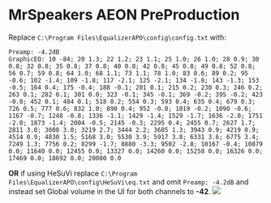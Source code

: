 # MrSpeakers AEON PreProduction
Replace `C:\Program Files\EqualizerAPO\config\config.txt` with:
```
Preamp: -4.2dB
GraphicEQ: 10 -84; 20 1.3; 22 1.2; 23 1.1; 25 1.0; 26 1.0; 28 0.9; 30 0.8; 32 0.8; 35 0.8; 37 0.8; 40 0.8; 42 0.8; 45 0.8; 49 0.8; 52 0.8; 56 0.7; 59 0.8; 64 1.0; 68 1.1; 73 1.1; 78 1.0; 83 0.6; 89 0.2; 95 -0.6; 102 -1.4; 109 -1.8; 117 -2.1; 125 -2.1; 134 -1.8; 143 -1.3; 153 -0.5; 164 0.4; 175 -0.4; 188 -0.1; 201 0.1; 215 0.2; 230 0.3; 246 0.2; 263 0.1; 282 0.1; 301 0.0; 323 -0.1; 345 -0.1; 369 -0.2; 395 -0.2; 423 -0.0; 452 0.1; 484 0.1; 518 0.2; 554 0.3; 593 0.4; 635 0.4; 679 0.3; 726 0.5; 777 0.6; 832 1.0; 890 0.4; 952 -0.0; 1019 -0.2; 1090 -0.6; 1167 -0.7; 1248 -0.8; 1336 -1.1; 1429 -1.4; 1529 -1.7; 1636 -2.0; 1751 -2.0; 1873 -1.4; 2004 -0.5; 2145 -0.3; 2295 0.4; 2455 0.7; 2627 1.7; 2811 3.0; 3008 3.0; 3219 2.7; 3444 2.2; 3685 1.3; 3943 0.9; 4219 0.9; 4514 0.9; 4830 1.5; 5168 3.0; 5530 3.9; 5917 3.8; 6331 3.6; 6775 3.4; 7249 1.3; 7756 0.2; 8299 -1.7; 8880 -3.3; 9502 -2.8; 10167 -0.4; 10879 0.0; 11640 0.0; 12455 0.0; 13327 0.0; 14260 0.0; 15258 0.0; 16326 0.0; 17469 0.0; 18692 0.0; 20000 0.0
```
**OR** if using HeSuVi replace `C:\Program Files\EqualizerAPO\config\HeSuVi\eq.txt` and omit `Preamp: -4.2dB` and instead set Global volume in the UI for both channels to **-42**.
![](https://raw.githubusercontent.com/jaakkopasanen/AutoEq/master/results/SBAF-Serious/innerfidelity/onear/MrSpeakers%20AEON%20PreProduction/MrSpeakers%20AEON%20PreProduction.png)